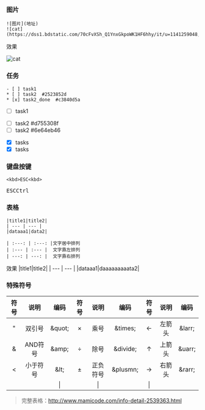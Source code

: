 ### 图片
```
![图片](地址)
![cat](https://dss1.bdstatic.com/70cFvXSh_Q1YnxGkpoWK1HF6hhy/it/u=1141259048,554497535&fm=26&gp=0.jpg)
```
效果

![cat](https://dss1.bdstatic.com/70cFvXSh_Q1YnxGkpoWK1HF6hhy/it/u=1141259048,554497535&fm=26&gp=0.jpg)

### 任务
```
- [ ] task1
* [ ] task2  #2523852d
* [x] task2_done  #c3840d5a
```
- [ ] task1
* [ ] task2  #d755308f
* [ ] task2  #6e64eb46
- [x] tasks
- [X] tasks
### 键盘按键
```
<kbd>ESC<kbd>
```
<kbd>ESC</kbd><kbd>Ctrl</kbd>

### 表格
```
|title1|title2|
| --- | --- |
|dataaa1|data2|

| :---: | :---: |文字居中排列
| :--- | :--- |  文字靠左排列
| ---: | ---: |	 文字靠右排列
```

效果
|title1|title2|
| --- | --- |
|dataaa1|daaaaaaaaata2|

### 特殊符号

|符号|说明|编码|符号|说明|编码|符号|说明|编码|
| :---: | :---: | :---: | :---: | :---: | :---: | :---: | :---: | :---: 
|&quot;|双引号|\&quot;|&times;|乘号|\&times;|&larr;|左箭头|\&larr;|
|&amp;|AND符号|\&amp;|&divide;|除号|\&divide;|&uarr;|上箭头|\&uarr;|
|&lt;|小于符号|\&lt;|&plusmn;|正负符号|\&plusmn;|&rarr;|右箭头|\&rarr;|
|||\|||\|||\|



> 完整表格：http://www.mamicode.com/info-detail-2539363.html



